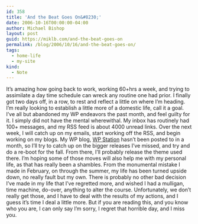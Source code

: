 ```yaml
---
id: 358
title: 'And the Beat Goes On&#8230;'
date: 2006-10-16T00:00:00-04:00
author: Michael Bishop
layout: post
guid: https://miklb.com/and-the-beat-goes-on
permalink: /blog/2006/10/16/and-the-beat-goes-on/
tags:
  - home-life
  - my-site
kind:
  - Note
---
```

<p>It’s amazing how going back to work, working 60+hrs a week, and trying to assimilate a day time schedule can wreck any routine one had prior.  I finally got two days off, in a row, to rest and reflect a little on where I’m heading.  I’m really looking to establish a little more of a domestic life, call it a goal.  I’ve all but abandoned my WP endeavors the past month, and feel guilty for it.  I simply did not have the mental wherewithal.  My inbox has routinely had 100+ messages, and my RSS feed is about 4000 unread links.  Over the next week, I will catch up on my emails, start working off the RSS, and begin working on my blogs.  My WP blog, <a href="http://wpstation.com">WP Station</a> hasn’t been posted to in a month, so I’ll try to catch up on the bigger releases I’ve missed, and try and do a re-boot for the fall.  From there, I’ll probably release the theme used there.
I’m hoping some of those moves will also help me with my personal life, as that has really been a shambles.  From the monumental mistake I made in February, on through the summer, my life has been turned upside down, no really fault but my own.  There is probably no other bad decision I’ve made in my life that I’ve regretted more, and wished I had a mulligan, time machine, do-over, anything to alter the course.
Unfortunately, we don’t really get those, and I have to deal with the results of my actions, and I guess it’s time I deal a little more.
But if you are reading this, and you know who you are, I can only say I’m sorry, I regret that horrible day, and I miss you.</p>